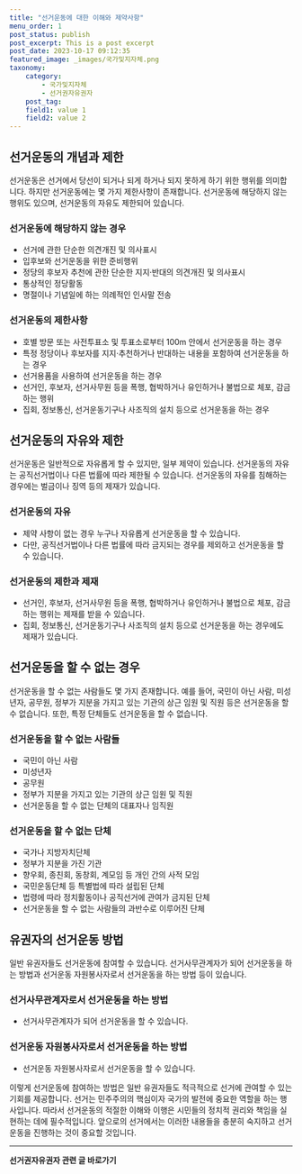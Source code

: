 ```yaml
---
title: "선거운동에 대한 이해와 제약사항"
menu_order: 1
post_status: publish
post_excerpt: This is a post excerpt
post_date: 2023-10-17 09:12:35
featured_image: _images/국가및지자체.png
taxonomy:
    category:
        - 국가및지자체
        - 선거권자유권자
    post_tag:
    field1: value 1
    field2: value 2
---
```



## 선거운동의 개념과 제한

선거운동은 선거에서 당선이 되거나 되게 하거나 되지 못하게 하기 위한 행위를 의미합니다. 하지만 선거운동에는 몇 가지 제한사항이 존재합니다. 선거운동에 해당하지 않는 행위도 있으며, 선거운동의 자유도 제한되어 있습니다.

### 선거운동에 해당하지 않는 경우

- 선거에 관한 단순한 의견개진 및 의사표시
- 입후보와 선거운동을 위한 준비행위
- 정당의 후보자 추천에 관한 단순한 지지·반대의 의견개진 및 의사표시
- 통상적인 정당활동
- 명절이나 기념일에 하는 의례적인 인사말 전송

### 선거운동의 제한사항

- 호별 방문 또는 사전투표소 및 투표소로부터 100m 안에서 선거운동을 하는 경우
- 특정 정당이나 후보자를 지지·추천하거나 반대하는 내용을 포함하여 선거운동을 하는 경우
- 선거용품을 사용하여 선거운동을 하는 경우
- 선거인, 후보자, 선거사무원 등을 폭행, 협박하거나 유인하거나 불법으로 체포, 감금하는 행위
- 집회, 정보통신, 선거운동기구나 사조직의 설치 등으로 선거운동을 하는 경우

## 선거운동의 자유와 제한

선거운동은 일반적으로 자유롭게 할 수 있지만, 일부 제약이 있습니다. 선거운동의 자유는 공직선거법이나 다른 법률에 따라 제한될 수 있습니다. 선거운동의 자유를 침해하는 경우에는 벌금이나 징역 등의 제재가 있습니다.

### 선거운동의 자유

- 제약 사항이 없는 경우 누구나 자유롭게 선거운동을 할 수 있습니다.
- 다만, 공직선거법이나 다른 법률에 따라 금지되는 경우를 제외하고 선거운동을 할 수 있습니다.

### 선거운동의 제한과 제재

- 선거인, 후보자, 선거사무원 등을 폭행, 협박하거나 유인하거나 불법으로 체포, 감금하는 행위는 제재를 받을 수 있습니다.
- 집회, 정보통신, 선거운동기구나 사조직의 설치 등으로 선거운동을 하는 경우에도 제재가 있습니다.

## 선거운동을 할 수 없는 경우

선거운동을 할 수 없는 사람들도 몇 가지 존재합니다. 예를 들어, 국민이 아닌 사람, 미성년자, 공무원, 정부가 지분을 가지고 있는 기관의 상근 임원 및 직원 등은 선거운동을 할 수 없습니다. 또한, 특정 단체들도 선거운동을 할 수 없습니다.

### 선거운동을 할 수 없는 사람들

- 국민이 아닌 사람
- 미성년자
- 공무원
- 정부가 지분을 가지고 있는 기관의 상근 임원 및 직원
- 선거운동을 할 수 없는 단체의 대표자나 임직원

### 선거운동을 할 수 없는 단체

- 국가나 지방자치단체
- 정부가 지분을 가진 기관
- 향우회, 종친회, 동창회, 계모임 등 개인 간의 사적 모임
- 국민운동단체 등 특별법에 따라 설립된 단체
- 법령에 따라 정치활동이나 공직선거에 관여가 금지된 단체
- 선거운동을 할 수 없는 사람들의 과반수로 이루어진 단체

## 유권자의 선거운동 방법

일반 유권자들도 선거운동에 참여할 수 있습니다. 선거사무관계자가 되어 선거운동을 하는 방법과 선거운동 자원봉사자로서 선거운동을 하는 방법 등이 있습니다.

### 선거사무관계자로서 선거운동을 하는 방법

- 선거사무관계자가 되어 선거운동을 할 수 있습니다.

### 선거운동 자원봉사자로서 선거운동을 하는 방법

- 선거운동 자원봉사자로서 선거운동을 할 수 있습니다.

이렇게 선거운동에 참여하는 방법은 일반 유권자들도 적극적으로 선거에 관여할 수 있는 기회를 제공합니다. 선거는 민주주의의 핵심이자 국가의 발전에 중요한 역할을 하는 행사입니다. 따라서 선거운동의 적절한 이해와 이행은 시민들의 정치적 권리와 책임을 실현하는 데에 필수적입니다. 앞으로의 선거에서는 이러한 내용들을 충분히 숙지하고 선거운동을 진행하는 것이 중요할 것입니다.


<!-- wp:separator -->
<hr class="wp-block-separator has-alpha-channel-opacity"/>
<!-- /wp:separator -->

<!-- wp:group {"backgroundColor":"base","layout":{"type":"constrained"}} -->
<div class="wp-block-group has-base-background-color has-background"><!-- wp:paragraph {"align":"center","fontSize":"large"} -->
<p class="has-text-align-center has-large-font-size"><strong>선거권자유권자 관련 글 바로가기</strong></p>
<!-- /wp:paragraph -->


<!-- wp:latest-posts
{"categories":[{"id":7202,"count":19,"description":"","link":"https://uknowlaw.com/category/%ec%84%a0%ea%b1%b0%ea%b6%8c%ec%9e%90%ec%9c%a0%ea%b6%8c%ec%9e%90/","name":"선거권자유권자","slug":"선거권자유권자","taxonomy":"category","parent":0,"meta":[],"_links":{"self":[{"href":"https://uknowlaw.com/wp-json/wp/v2/categories/7202"}],"collection":[{"href":"https://uknowlaw.com/wp-json/wp/v2/categories"}],"about":[{"href":"https://uknowlaw.com/wp-json/wp/v2/taxonomies/category"}],"wp:post_type":[{"href":"https://uknowlaw.com/wp-json/wp/v2/posts?categories=7202"}],"curies":[{"name":"wp","href":"https://api.w.org/{rel}","templated":true}]}}],"postsToShow":100,"excerptLength":28,"postLayout":"grid","columns":2,"featuredImageAlign":"left","featuredImageSizeSlug":"large","fontSize":"medium"} /--></div>
<!-- /wp:group -->